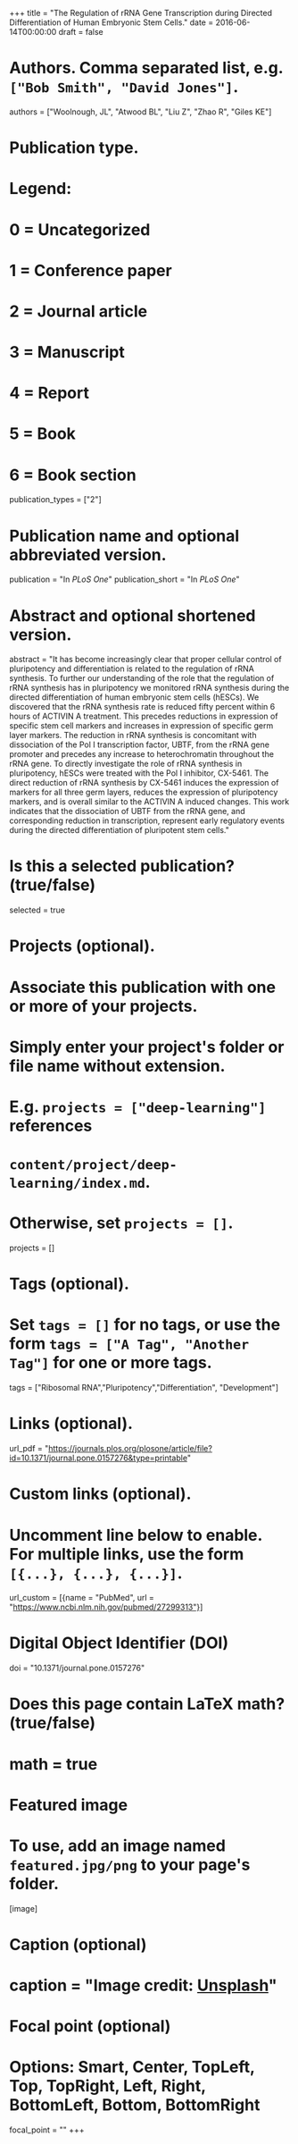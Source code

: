 +++
title = "The Regulation of rRNA Gene Transcription during Directed Differentiation of Human Embryonic Stem Cells."
date = 2016-06-14T00:00:00
draft = false

# Authors. Comma separated list, e.g. `["Bob Smith", "David Jones"]`.
authors = ["Woolnough, JL", "Atwood BL", "Liu Z", "Zhao R", "Giles KE"]

# Publication type.
# Legend:
# 0 = Uncategorized
# 1 = Conference paper
# 2 = Journal article
# 3 = Manuscript
# 4 = Report
# 5 = Book
# 6 = Book section
publication_types = ["2"]

# Publication name and optional abbreviated version.
publication = "In *PLoS One*"
publication_short = "In *PLoS One*"

# Abstract and optional shortened version.
abstract = "It has become increasingly clear that proper cellular control of pluripotency and differentiation is related to the regulation of rRNA synthesis. To further our understanding of the role that the regulation of rRNA synthesis has in pluripotency we monitored rRNA synthesis during the directed differentiation of human embryonic stem cells (hESCs). We discovered that the rRNA synthesis rate is reduced fifty percent within 6 hours of ACTIVIN A treatment. This precedes reductions in expression of specific stem cell markers and increases in expression of specific germ layer markers. The reduction in rRNA synthesis is concomitant with dissociation of the Pol I transcription factor, UBTF, from the rRNA gene promoter and precedes any increase to heterochromatin throughout the rRNA gene. To directly investigate the role of rRNA synthesis in pluripotency, hESCs were treated with the Pol I inhibitor, CX-5461. The direct reduction of rRNA synthesis by CX-5461 induces the expression of markers for all three germ layers, reduces the expression of pluripotency markers, and is overall similar to the ACTIVIN A induced changes. This work indicates that the dissociation of UBTF from the rRNA gene, and corresponding reduction in transcription, represent early regulatory events during the directed differentiation of pluripotent stem cells."

# Is this a selected publication? (true/false)
selected = true

# Projects (optional).
#   Associate this publication with one or more of your projects.
#   Simply enter your project's folder or file name without extension.
#   E.g. `projects = ["deep-learning"]` references 
#   `content/project/deep-learning/index.md`.
#   Otherwise, set `projects = []`.
projects = []

# Tags (optional).
#   Set `tags = []` for no tags, or use the form `tags = ["A Tag", "Another Tag"]` for one or more tags.
tags = ["Ribosomal RNA","Pluripotency","Differentiation", "Development"]

# Links (optional).
url_pdf = "https://journals.plos.org/plosone/article/file?id=10.1371/journal.pone.0157276&type=printable"

# Custom links (optional).
#   Uncomment line below to enable. For multiple links, use the form `[{...}, {...}, {...}]`.
url_custom = [{name = "PubMed", url = "https://www.ncbi.nlm.nih.gov/pubmed/27299313"}]

# Digital Object Identifier (DOI)
doi = "10.1371/journal.pone.0157276"

# Does this page contain LaTeX math? (true/false)
# math = true

# Featured image
# To use, add an image named `featured.jpg/png` to your page's folder. 
[image]
  # Caption (optional)
  # caption = "Image credit: [**Unsplash**](https://unsplash.com/photos/pLCdAaMFLTE)"

  # Focal point (optional)
  # Options: Smart, Center, TopLeft, Top, TopRight, Left, Right, BottomLeft, Bottom, BottomRight
  focal_point = ""
+++

